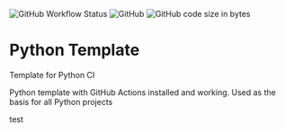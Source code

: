 ![GitHub Workflow Status](https://img.shields.io/github/workflow/status/adegenaar/PythonTemplate/Python%20Application)
![GitHub](https://img.shields.io/github/license/adegenaar/PythonTemplate)
![GitHub code size in bytes](https://img.shields.io/github/languages/code-size/adegenaar/PythonTemplate)

# Python Template

Template for Python CI

Python template with GitHub Actions installed and working. Used as the basis for all Python projects

test
